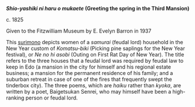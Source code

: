 **_Shio-yashiki ni haru o mukaete_ (Greeting the spring in the Third Mansion)**

c. 1825

Given to the Fitzwilliam Museum by E. Evelyn Barron in 1937

This [surimono](/theme/surimono-and-special-printing-effects) depicts women of a _samurai_ (feudal lord) household in the New Year custom of _Komatsu-biki_ (Picking pine saplings for the New Year festival), or _Ne no hi asobi_ (Outing on First Rat Day of New Year). The title refers to the three houses that a feudal lord was required by feudal law to keep in Edo (a mansion in the city for himself and his regional estate business; a mansion for the permanent residence of his family; and a suburban retreat in case of one of the fires that frequently swept the tinderbox city). The three poems, which are _haiku_ rather than _kyoka_, are written by a poet, Baigetsukan Senrei, who may himself have been a high-ranking person or feudal lord.
